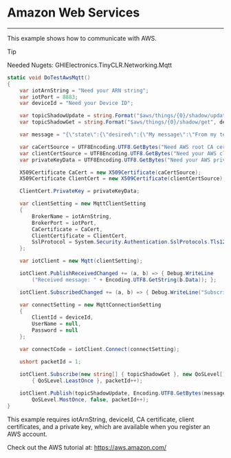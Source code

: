 # Amazon Web Services
---
This example shows how to communicate with AWS.

>[!TIP]
>Needed Nugets: GHIElectronics.TinyCLR.Networking.Mqtt

```cs
static void DoTestAwsMqtt()
{
    var iotArnString = "Need your ARN string";
    var iotPort = 8883;
    var deviceId = "Need your Device ID";

    var topicShadowUpdate = string.Format("$aws/things/{0}/shadow/update", deviceId);
    var topicShadowGet = string.Format("$aws/things/{0}/shadow/get", deviceId);

    var message = "{\"state\":{\"desired\":{\"My message\":\"From my test \"}}}";

    var caCertSource = UTF8Encoding.UTF8.GetBytes("Need AWS root CA certificate");
    var clientCertSource = UTF8Encoding.UTF8.GetBytes("Need your AWS client CA certificate");
    var privateKeyData = UTF8Encoding.UTF8.GetBytes("Need your AWS private key");

    X509Certificate CaCert = new X509Certificate(caCertSource);
    X509Certificate ClientCert = new X509Certificate(clientCertSource);

    ClientCert.PrivateKey = privateKeyData;    

    var clientSetting = new MqttClientSetting
    {
        BrokerName = iotArnString,
        BrokerPort = iotPort,
        CaCertificate = CaCert,
        ClientCertificate = ClientCert,
        SslProtocol = System.Security.Authentication.SslProtocols.Tls12
    };

    var iotClient = new Mqtt(clientSetting);

    iotClient.PublishReceivedChanged += (a, b) => { Debug.WriteLine
        ("Received message: " + Encoding.UTF8.GetString(b.Data)); };

    iotClient.SubscribedChanged += (a, b) => { Debug.WriteLine("Subscribed"); };

    var connectSetting = new MqttConnectionSetting
    {
        ClientId = deviceId,
        UserName = null,
        Password = null
    };

    var connectCode = iotClient.Connect(connectSetting);

    ushort packetId = 1;

    iotClient.Subscribe(new string[] { topicShadowGet }, new QoSLevel[]
        { QoSLevel.LeastOnce }, packetId++);
            
    iotClient.Publish(topicShadowUpdate, Encoding.UTF8.GetBytes(message),
        QoSLevel.MostOnce, false, packetId++);
}
```
This example requires iotArnString, deviceId, CA certificate, client certificates, and a private key, which are available when you register an AWS account.

Check out the AWS tutorial at: https://aws.amazon.com/
